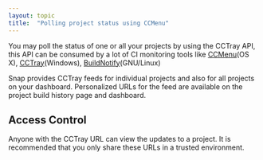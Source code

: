 ```yaml
---
layout: topic
title:  "Polling project status using CCMenu"
---
```


You may poll the status of one or all your projects by using the CCTray API, this API can be consumed by a lot of CI monitoring tools like [CCMenu](http://ccmenu.sourceforge.net)(OS X), [CCTray](http://ccnet.sourceforge.net/CCNET/CCTray.html)(Windows), [BuildNotify](https://bitbucket.org/Anay/buildnotify/wiki/Home)(GNU/Linux)


Snap provides CCTray feeds for individual projects and also for all projects on your dashboard. Personalized URLs for the feed are available on the project build history page and dashboard.

## Access Control

Anyone with the CCTray URL can view the updates to a project. It is recommended that you only share these URLs in a trusted environment.
